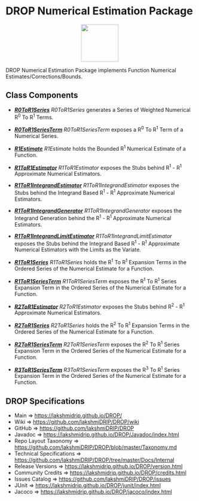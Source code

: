 # DROP Numerical Estimation Package

<p align="center"><img src="https://github.com/lakshmiDRIP/DROP/blob/master/DRIP_Logo.gif?raw=true" width="100"></p>

DROP Numerical Estimation Package implements Function Numerical Estimates/Corrections/Bounds.


## Class Components

 * [***R0ToR1Series***](https://github.com/lakshmiDRIP/DROP/tree/master/src/main/java/org/drip/numerical/estimation/R0ToR1Series.java)
 <i>R0ToR1Series</i> generates a Series of Weighted Numerical R<sup>0</sup> To R<sup>1</sup> Terms.

 * [***R0ToR1SeriesTerm***](https://github.com/lakshmiDRIP/DROP/tree/master/src/main/java/org/drip/numerical/estimation/R0ToR1SeriesTerm.java)
 <i>R0ToR1SeriesTerm</i> exposes a R<sup>0</sup> To R<sup>1</sup> Term of a Numerical Series.

 * [***R1Estimate***](https://github.com/lakshmiDRIP/DROP/tree/master/src/main/java/org/drip/numerical/estimation/R1Estimate.java)
 <i>R1Estimate</i> holds the Bounded R<sup>1</sup> Numerical Estimate of a Function.

 * [***R1ToR1Estimator***](https://github.com/lakshmiDRIP/DROP/tree/master/src/main/java/org/drip/numerical/estimation/R1ToR1Estimator.java)
 <i>R1ToR1Estimator</i> exposes the Stubs behind R<sup>1</sup> - R<sup>1</sup> Approximate Numerical Estimators.

 * [***R1ToR1IntegrandEstimator***](https://github.com/lakshmiDRIP/DROP/tree/master/src/main/java/org/drip/numerical/estimation/R1ToR1IntegrandEstimator.java)
 <i>R1ToR1IntegrandEstimator</i> exposes the Stubs behind the Integrand Based R<sup>1</sup> - R<sup>1</sup> Approximate Numerical Estimators.

 * [***R1ToR1IntegrandGenerator***](https://github.com/lakshmiDRIP/DROP/tree/master/src/main/java/org/drip/numerical/estimation/R1ToR1IntegrandGenerator.java)
 <i>R1ToR1IntegrandGenerator</i> exposes the Integrand Generation behind the R<sup>1</sup> - R<sup>1</sup> Approximate Numerical Estimators.

 * [***R1ToR1IntegrandLimitEstimator***](https://github.com/lakshmiDRIP/DROP/tree/master/src/main/java/org/drip/numerical/estimation/R1ToR1IntegrandLimitEstimator.java)
 <i>R1ToR1IntegrandLimitEstimator</i> exposes the Stubs behind the Integrand Based R<sup>1</sup> - R<sup>1</sup> Approximate Numerical Estimators with the Limits as the Variate.

 * [***R1ToR1Series***](https://github.com/lakshmiDRIP/DROP/tree/master/src/main/java/org/drip/numerical/estimation/R1ToR1Series.java)
 <i>R1ToR1Series</i> holds the R<sup>1</sup> To R<sup>1</sup> Expansion Terms in the Ordered Series of the Numerical Estimate for a Function.

 * [***R1ToR1SeriesTerm***](https://github.com/lakshmiDRIP/DROP/tree/master/src/main/java/org/drip/numerical/estimation/R1ToR1SeriesTerm.java)
 <i>R1ToR1SeriesTerm</i> exposes the R<sup>1</sup> To R<sup>1</sup> Series Expansion Term in the Ordered Series of the Numerical Estimate for a Function.

 * [***R2ToR1Estimator***](https://github.com/lakshmiDRIP/DROP/tree/master/src/main/java/org/drip/numerical/estimation/R2ToR1Estimator.java)
 <i>R2ToR1Estimator</i> exposes the Stubs behind R<sup>2</sup> - R<sup>1</sup> Approximate Numerical Estimators.

 * [***R2ToR1Series***](https://github.com/lakshmiDRIP/DROP/tree/master/src/main/java/org/drip/numerical/estimation/R2ToR1Series.java)
 <i>R2ToR1Series</i> holds the R<sup>2</sup> To R<sup>1</sup> Expansion Terms in the Ordered Series of the Numerical Estimate for a Function.

 * [***R2ToR1SeriesTerm***](https://github.com/lakshmiDRIP/DROP/tree/master/src/main/java/org/drip/numerical/estimation/R2ToR1SeriesTerm.java)
 <i>R2ToR1SeriesTerm</i> exposes the R<sup>2</sup> To R<sup>1</sup> Series Expansion Term in the Ordered Series of the Numerical Estimate for a Function.

 * [***R3ToR1SeriesTerm***](https://github.com/lakshmiDRIP/DROP/tree/master/src/main/java/org/drip/numerical/estimation/R3ToR1SeriesTerm.java)
 <i>R3ToR1SeriesTerm</i> exposes the R<sup>3</sup> To R<sup>1</sup> Series Expansion Term in the Ordered Series of the Numerical Estimate for a Function.


## DROP Specifications

 * Main                     => https://lakshmidrip.github.io/DROP/
 * Wiki                     => https://github.com/lakshmiDRIP/DROP/wiki
 * GitHub                   => https://github.com/lakshmiDRIP/DROP
 * Javadoc                  => https://lakshmidrip.github.io/DROP/Javadoc/index.html
 * Repo Layout Taxonomy     => https://github.com/lakshmiDRIP/DROP/blob/master/Taxonomy.md
 * Technical Specifications => https://github.com/lakshmiDRIP/DROP/tree/master/Docs/Internal
 * Release Versions         => https://lakshmidrip.github.io/DROP/version.html
 * Community Credits        => https://lakshmidrip.github.io/DROP/credits.html
 * Issues Catalog           => https://github.com/lakshmiDRIP/DROP/issues
 * JUnit                    => https://lakshmidrip.github.io/DROP/junit/index.html
 * Jacoco                   => https://lakshmidrip.github.io/DROP/jacoco/index.html
